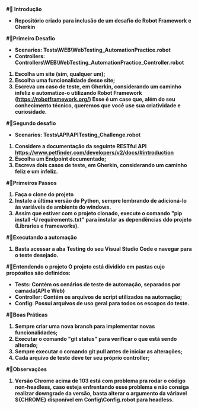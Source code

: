 <b>#🤖 Introdução</b>
- <b> Repositório criado para inclusão de um desafio de Robot Framework e Gherkin </b>

<b>#🤖Primeiro Desafio
- <b>Scenarios:</b> Tests\WEB\WebTesting_AutomationPractice.robot
- <b>Controllers:</b> Controllers\WEB\WebTesting_AutomationPractice_Controller.robot
1. Escolha um site (sim, qualquer um);
2. Escolha uma funcionalidade desse site;
3. Escreva um caso de teste, em Gherkin, considerando um caminho infeliz e automatize-o utilizando Robot Framework
(https://robotframework.org/)
Esse é um case que, além do seu conhecimento técnico, queremos que você use sua criatividade e curiosidade.

<b>#🤖Segundo desafio</b>
- <b>Scenarios:</b> Tests\API\APITesting_Challenge.robot
1. Considere a documentação da seguinte RESTful API https://www.petfinder.com/developers/v2/docs/#introduction
2. Escolha um Endpoint documentado;
3. Escreva dois casos de teste, em Gherkin, considerando um caminho feliz e um infeliz.

<b>#🤖Primeiros Passos</b>
1. Faça o clone do projeto
2. Instale a última versão do Python, sempre lembrando de adicioná-lo às variáveis de ambiente do windows.
3. Assim que estiver com o projeto clonado, execute o comando "pip install -U requirements.txt" para instalar as dependências ddo projeto (Libraries e frameworks).

<b>#🤖Executando a automação</b>
1. Basta acessar a aba Testing do seu Visual Studio Code e navegar para o teste desejado. 

<b>#🤖Entendendo o projeto </b>
O projeto está dividido em pastas cujo propósitos são definidos: 
- <b>Tests</b>: Contém os cenários de teste de automação, separados por camada(API e Web)
- <b>Controller</b>: Contém os arquivos de script utilizados na automação; 
- <b>Config</b>: Possui arquivos de uso geral para todos os escopos do teste. 

<b>#🤖Boas Práticas</b>
1. Sempre criar uma nova branch para implementar novas funcionalidades;
2. Executar o comando "git status" para verificar o que está sendo alterado;
3. Sempre executar o comando git pull antes de iniciar as alterações; 
4. Cada arquivo de teste deve ter seu próprio controller; 

<b>#🤖Observações</b>
1. Versão Chrome acima de 103 está com problema pra rodar o código non-headless, caso esteja enfrentando esse problema e não consiga realizar downgrade da versão, basta alterar o argumento da váriavel ${CHROME} disponível em Config\Config.robot para headless. 


